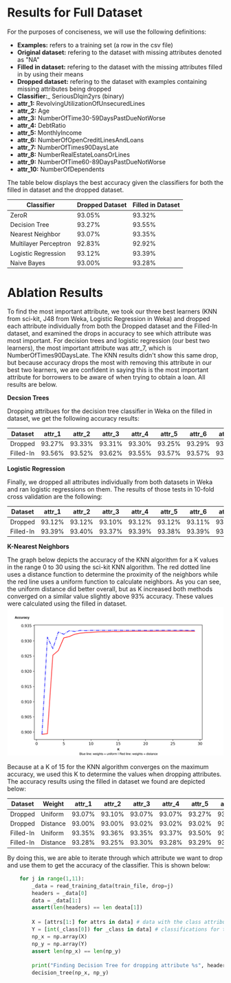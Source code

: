 # Results for Full Dataset

For the purposes of conciseness, we will use the following definitions:
- __Examples:__ refers to a training set (a row in the csv file)
- __Original dataset:__ refering to the dataset with missing attributes denoted as "NA"
- __Filled in dataset:__ refering to the dataset with the missing attributes filled in by using their means
- __Dropped dataset:__ refering to the dataset with examples containing missing attributes being dropped
- __Classifier:___ SeriousDlqin2yrs (binary)
- __attr_1:__ RevolvingUtilizationOfUnsecuredLines
- __attr_2:__ Age
- __attr_3:__ NumberOfTime30-59DaysPastDueNotWorse
- __attr_4:__ DebtRatio
- __attr_5:__ MonthlyIncome
- __attr_6:__ NumberOfOpenCreditLinesAndLoans
- __attr_7:__ NumberOfTimes90DaysLate
- __attr_8:__ NumberRealEstateLoansOrLines
- __attr_9:__ NumberOfTime60-89DaysPastDueNotWorse
- __attr_10:__ NumberOfDependents

The table below displays the best accuracy given the classifiers for both the filled in dataset
and the dropped dataset.

Classifier | Dropped Dataset | Filled in Dataset |
-----------|-----------------|-------------------|
ZeroR					|   93.05%  |   93.32%   |
Decision Tree 			| 	93.27%	|	93.55%	 |
Nearest Neighbor 		| 	93.07%	|	93.35%	 |
Multilayer Perceptron 	|	92.83%	|	92.92%	 |
Logistic Regression 	|	93.12%	|	93.39%	 |
Naive Bayes 			|	93.00%	|	93.28%	 |


# Ablation Results

To find the most important attribute, we took our three best learners (KNN from sci-kit, J48 from Weka, Logistic Regression in Weka) and dropped each attribute individually from both the Dropped dataset and the Filled-In dataset, and examined the drops in accuracy to see which attribute was most important. For decision trees and logistic regression (our best two learners), the most important attribute was attr_7, which is NumberOfTimes90DaysLate. The KNN results didn't show this same drop, but because accuracy drops the most with removing this attribute in our best two learners, we are confident in saying this is the most important attribute for borrowers to be aware of when trying to obtain a loan. All results are below.


__Decsion Trees__

Dropping attribues for the decision tree classifier in Weka on the filled in dataset, we get the following 
accuracy results:

Dataset | attr_1 | attr_2 | attr_3 | attr_4 | attr_5 | attr_6 | attr_7 | attr_8 | attr_9 | attr_10 |
--------|--------|--------|--------|--------|--------|--------|--------|--------|--------|---------|
Dropped  | 93.27%| 93.33% | 93.31% | 93.30% |93.25%  | 93.29% |93.10% | 93.34% |  93.27%| 93.34%  |
Filled-In| 93.56%| 93.52% | 93.62% | 93.55% | 93.57% | 93.57% | 93.43% | 93.61% | 93.50% | 93.57%  | 


__Logistic Regression__

Finally, we dropped all attributes individually from both datasets in Weka and ran logistic regressions on them. The results of those tests in 10-fold cross validation are the following:

Dataset | attr_1 | attr_2 | attr_3 | attr_4 | attr_5 | attr_6 | attr_7 | attr_8 | attr_9 | attr_10 |
--------|--------|--------|--------|--------|--------|--------|--------|--------|--------|---------|
Dropped  |93.12%| 93.12% | 93.10% | 93.12% | 93.12% | 93.11% | 93.06% | 93.11% |  93.07%| 93.13%  |
Filled-In| 93.39%| 93.40% | 93.37% | 93.39% | 93.38% | 93.39% | 93.32% | 93.38% | 93.33% | 93.39%  | 


__K-Nearest Neighbors__

The graph below depicts the accuracy of the KNN algorithm for a K values in the range 0 to 30 using the sci-kit KNN algorithm. The red 
dotted line uses a distance function to determine the proximity of the neighbors while the red line 
uses a uniform function to calculate neighbors. As you can see, the uniform distance 
did better overall, but as K increased both methods converged on a similar value 
slightly above 93% accuracy. These values were calculated using the filled in dataset.
![KNN Graph](/graphs/KNN.png)


Because at a K of 15 for the KNN algorithm converges on the maximum accuracy, we used this K to 
determine the values when dropping attributes. The accuracy results using the filled in dataset 
we found are depicted below: 


Dataset | Weight |attr_1 | attr_2 | attr_3 | attr_4 | attr_5 | attr_6 | attr_7 | attr_8 | attr_9 | attr_10 |
--------|--------|-------|--------|--------|--------|--------|--------|--------|--------|--------|---------|
Dropped | Uniform| 93.07% |93.10% | 93.07% | 93.07%	|93.27%  | 93.08% |	93.07% |  93.07%|  93.07%| 93.07%  |
Dropped | Distance|93.00% |93.00% | 93.02% | 93.02% |93.02%  | 93.07% |	93.01% |  93.02%|  93.02%| 93.02%  |
Filled-In| Uniform|93.35% |93.36% | 93.35% | 93.37% |93.50%  | 93.35% |	93.35% |  93.35%|  93.35%| 93.35%  |
Filled-In| Distance|93.28%|93.25% | 93.30% | 93.28% |93.29%  | 93.26% |	93.29% |  93.30%|  93.30% | 93.30% |


By doing this, we are able to iterate through which attribute we want to drop and use them to get
the accuracy of the classifier. This is shown below:

```python
	for j in range(1,11):
		_data = read_training_data(train_file, drop=j)
		headers = _data[0]
		data = _data[1:]
		assert(len(headers) == len deata[1])
		
		X = [attrs[1:] for attrs in data] # data with the class attribute missing
		Y = [int(_class[0]) for _class in data] # classifications for the data	
		np_x = np.array(X)
		np_y = np.array(Y)
		assert len(np_x) == len(np_y)
		
		print("Finding Decision Tree for dropping attribute %s", headers[j])
		decision_tree(np_x, np_y)
```
